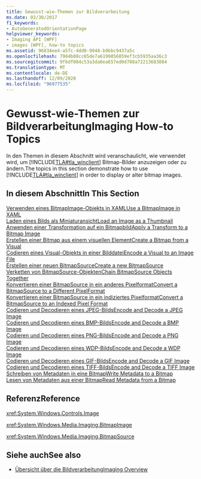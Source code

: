```yaml
---
title: Gewusst-wie-Themen zur Bildverarbeitung
ms.date: 03/30/2017
f1_keywords:
- AutoGeneratedOrientationPage
helpviewer_keywords:
- Imaging API [WPF]
- images [WPF], how-to topics
ms.assetid: 96834ee4-a5fc-4dd0-9948-b9bbc9437a5c
ms.openlocfilehash: 7984b08cc65de7a6199856859ef3cb5935aa36c3
ms.sourcegitcommit: 9f6df084c53a3da0ea657ed0d708a72213683084
ms.translationtype: MT
ms.contentlocale: de-DE
ms.lasthandoff: 12/09/2020
ms.locfileid: "96977535"
---
```

# <a name="imaging-how-to-topics"></a><span data-ttu-id="a3669-102">Gewusst-wie-Themen zur Bildverarbeitung</span><span class="sxs-lookup"><span data-stu-id="a3669-102">Imaging How-to Topics</span></span>
<span data-ttu-id="a3669-103">In den Themen in diesem Abschnitt wird veranschaulicht, wie verwendet wird, um [!INCLUDE[TLA#tla_winclient](../../../includes/tlasharptla-winclient-md.md)] Bitmap-Bilder anzuzeigen oder zu ändern.</span><span class="sxs-lookup"><span data-stu-id="a3669-103">The topics in this section demonstrate how to use [!INCLUDE[TLA#tla_winclient](../../../includes/tlasharptla-winclient-md.md)] in order to display or alter bitmap images.</span></span>  
  
## <a name="in-this-section"></a><span data-ttu-id="a3669-104">In diesem Abschnitt</span><span class="sxs-lookup"><span data-stu-id="a3669-104">In This Section</span></span>  
 [<span data-ttu-id="a3669-105">Verwenden eines BitmapImage-Objekts in XAML</span><span class="sxs-lookup"><span data-stu-id="a3669-105">Use a BitmapImage in XAML</span></span>](how-to-use-a-bitmapimage.md)  
 [<span data-ttu-id="a3669-106">Laden eines Bilds als Miniaturansicht</span><span class="sxs-lookup"><span data-stu-id="a3669-106">Load an Image as a Thumbnail</span></span>](how-to-load-an-image-as-a-thumbnail.md)  
 [<span data-ttu-id="a3669-107">Anwenden einer Transformation auf ein Bitmapbild</span><span class="sxs-lookup"><span data-stu-id="a3669-107">Apply a Transform to a Bitmap Image</span></span>](how-to-apply-a-transform-to-a-bitmapimage.md)  
 [<span data-ttu-id="a3669-108">Erstellen einer Bitmap aus einem visuellen Element</span><span class="sxs-lookup"><span data-stu-id="a3669-108">Create a Bitmap from a Visual</span></span>](how-to-create-a-bitmap-from-a-visual.md)  
 [<span data-ttu-id="a3669-109">Codieren eines Visual-Objekts in einer Bilddatei</span><span class="sxs-lookup"><span data-stu-id="a3669-109">Encode a Visual to an Image File</span></span>](how-to-encode-a-visual-to-an-image-file.md)  
 [<span data-ttu-id="a3669-110">Erstellen einer neuen BitmapSource</span><span class="sxs-lookup"><span data-stu-id="a3669-110">Create a new BitmapSource</span></span>](how-to-create-a-new-bitmapsource.md)  
 [<span data-ttu-id="a3669-111">Verketten von BitmapSource-Objekten</span><span class="sxs-lookup"><span data-stu-id="a3669-111">Chain BitmapSource Objects Together</span></span>](how-to-chain-bitmapsource-objects-together.md)  
 [<span data-ttu-id="a3669-112">Konvertieren einer BitmapSource in ein anderes Pixelformat</span><span class="sxs-lookup"><span data-stu-id="a3669-112">Convert a BitmapSource to a Different PixelFormat</span></span>](how-to-convert-a-bitmapsource-to-a-different-pixelformat.md)  
 [<span data-ttu-id="a3669-113">Konvertieren einer BitmapSource in ein indiziertes Pixelformat</span><span class="sxs-lookup"><span data-stu-id="a3669-113">Convert a BitmapSource to an Indexed Pixel Format</span></span>](how-to-convert-a-bitmapsource-to-an-indexed-pixel-format.md)  
 [<span data-ttu-id="a3669-114">Codieren und Decodieren eines JPEG-Bilds</span><span class="sxs-lookup"><span data-stu-id="a3669-114">Encode and Decode a JPEG Image</span></span>](how-to-encode-and-decode-a-jpeg-image.md)  
 [<span data-ttu-id="a3669-115">Codieren und Decodieren eines BMP-Bilds</span><span class="sxs-lookup"><span data-stu-id="a3669-115">Encode and Decode a BMP Image</span></span>](how-to-encode-and-decode-a-bmp-image.md)  
 [<span data-ttu-id="a3669-116">Codieren und Decodieren eines PNG-Bilds</span><span class="sxs-lookup"><span data-stu-id="a3669-116">Encode and Decode a PNG Image</span></span>](how-to-encode-and-decode-a-png-image.md)  
 [<span data-ttu-id="a3669-117">Codieren und Decodieren eines WDP-Bilds</span><span class="sxs-lookup"><span data-stu-id="a3669-117">Encode and Decode a WDP Image</span></span>](how-to-encode-and-decode-a-wdp-image.md)  
 [<span data-ttu-id="a3669-118">Codieren und Decodieren eines GIF-Bilds</span><span class="sxs-lookup"><span data-stu-id="a3669-118">Encode and Decode a GIF Image</span></span>](how-to-encode-and-decode-a-gif-image.md)  
 [<span data-ttu-id="a3669-119">Codieren und Decodieren eines TIFF-Bilds</span><span class="sxs-lookup"><span data-stu-id="a3669-119">Encode and Decode a TIFF Image</span></span>](how-to-encode-and-decode-a-tiff-image.md)  
 [<span data-ttu-id="a3669-120">Schreiben von Metadaten in eine Bitmap</span><span class="sxs-lookup"><span data-stu-id="a3669-120">Write Metadata to a Bitmap</span></span>](how-to-write-metadata-to-a-bitmap.md)  
 [<span data-ttu-id="a3669-121">Lesen von Metadaten aus einer Bitmap</span><span class="sxs-lookup"><span data-stu-id="a3669-121">Read Metadata from a Bitmap</span></span>](how-to-read-metadata-from-a-bitmap.md)  
  
## <a name="reference"></a><span data-ttu-id="a3669-122">Referenz</span><span class="sxs-lookup"><span data-stu-id="a3669-122">Reference</span></span>  
 <xref:System.Windows.Controls.Image>  
  
 <xref:System.Windows.Media.Imaging.BitmapImage>  
  
 <xref:System.Windows.Media.Imaging.BitmapSource>  
  
## <a name="see-also"></a><span data-ttu-id="a3669-123">Siehe auch</span><span class="sxs-lookup"><span data-stu-id="a3669-123">See also</span></span>

- [<span data-ttu-id="a3669-124">Übersicht über die Bildverarbeitung</span><span class="sxs-lookup"><span data-stu-id="a3669-124">Imaging Overview</span></span>](imaging-overview.md)
